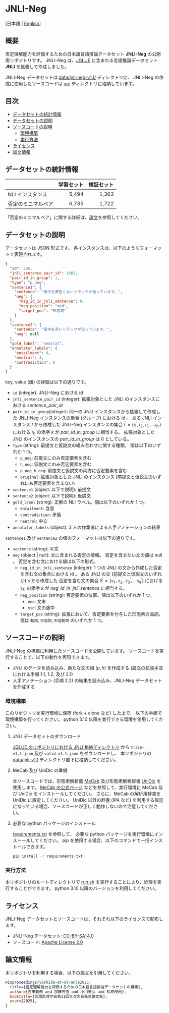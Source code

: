 # JNLI-Neg

[日本語 | [English](./README_en.md)]

## 概要

否定理解能力を評価するための日本語言語推論データセット **JNLI-Neg** の公開用リポジトリです。
JNLI-Neg は、[JGLUE](https://www.jstage.jst.go.jp/article/jnlp/30/1/30_63/_article/-char/ja)
に含まれる言語推論データセット **JNLI** を拡張して作成しました。

JNLI-Neg データセットは [data/jnli-neg-v1.1/](./data/jnli-neg-v1.1/) ディレクトリに、
JNLI-Neg の作成に使用したソースコードは [src](./src/) ディレクトリに格納しています。

## 目次

- [データセットの統計情報](#データセットの統計情報)
- [データセットの説明](#データセットの説明)
- [ソースコードの説明](#ソースコードの説明)
  - [環境構築](#環境構築)
  - [実行方法](#実行方法)
- [ライセンス](#ライセンス)
- [論文情報](#論文情報)

## データセットの統計情報

|                    | 学習セット | 検証セット |
| ------------------ | ---------: | ---------: |
| NLI インスタンス   |      5,494 |      1,363 |
| 否定のミニマルペア |      6,735 |      1,722 |

「否定のミニマルペア」に関する詳細は、[論文](#論文情報)を参照してください。

## データセットの説明

データセットは JSON 形式です。
各インスタンスは、以下のようなフォーマットで表現されます。

```json
{
  "id": 236,
  "jnli_sentence_pair_id": 1002,
  "pair_id_in_group": 1,
  "type": "p_neg",
  "sentence1": {
    "sentence": "街中を黄色くないトラックが走っています。",
    "neg": {
      "neg_id_in_jnli_sentence": 0,
      "neg_position": "mid",
      "target_pos": "形容詞"
    }
  },
  "sentence2": {
    "sentence": "街中を赤いトラックが走っています。",
    "neg": null
  },
  "gold_label": "neutral",
  "annotator_labels": {
    "entailment": 0,
    "neutral": 3,
    "contradiction": 0
  }
}
```

key, value (値) の詳細は以下の通りです。

- `id` (integer): JNLI-Neg における id
- `jnli_sentence_pair_id` (integer):
  拡張対象とした JNLI のインスタンスにおける _sentence_pair_id_
- `pair_id_in_group`(integer):
  同一の JNLI インスタンスから拡張して作成した JNLI-Neg インスタンスの集合 (グループ) における id 。
  ある JNLI インスタンス $`I`$ から作成した JNLI-Neg インスタンスの集合
  $`I^{\prime}=\{i^{\prime}_{1}, i^{\prime}_{2}, i^{\prime}_{3}, \dots i^{\prime}_{n} \}`$
  における $`i^{\prime}_{k}`$ の添字 $`k`$ が _pair_id_in_group_ に相当する。
  拡張対象とした JNLI のインスタンスの _pair_id_in_group_ は 0 としている。
- `type` (string):
  前提文と仮説文の組み合わせに関する種類。
  値は以下のいずれか 1 つ。
  - `p_neg`: 前提文にのみ否定要素を含む
  - `h_neg`: 仮説文にのみ否定要素を含む
  - `p_neg_h_neg`: 前提文と仮説文の両方に否定要素を含む
  - `original`: 拡張対象とした JNLI のインスタンス (前提文と仮説文のいずれにも否定要素を含まない)
- `sentence1` (object: 以下で説明): 前提文
- `sentence2` (object: 以下で説明): 仮説文
- `gold_label` (string):
  正解の NLI ラベル。値は以下のいずれか 1 つ。
  - `entailment`: 含意
  - `contradiction`: 矛盾
  - `neutral`: 中立
- `annotator_labels` (object):
  3 人の作業者による人手アノテーションの結果

`sentence1` 及び `sentence2` の値のフォーマットは以下の通りです。

- `sentence` (string): 平文
- `neg` (object | null):
  文に含まれる否定の情報。
  否定を含まない文の値は null 。
  否定を含む文における値は以下の形式。
  - `neg_id_in_jnli_sentence` (integer):
    1 つの JNLI の文から作成した否定を含む文の集合における id 。
    ある JNLI の文 (前提文と仮説文のいずれか) $s$ から作成した 否定を含む文の集合
    $`S^{\prime}=\{s^{\prime}_{1}, s^{\prime}_{2}, s^{\prime}_{3}, \dots s^{\prime}_{n} \}`$
    における $`s^{\prime}_{k}`$ の添字 $`k`$ が _neg_id_in_jnli_sentence_ に相当する。
  - `neg_position` (string): 否定要素の位置。値は以下のいずれか 1 つ。
    - `end`: 文末
    - `mid`: 文の途中
  - `target_pos` (string): 拡張において、否定要素を付与した形態素の品詞。
    値は `動詞`, `形容詞`, `形容動詞` のいずれか 1 つ。

## ソースコードの説明

JNLI-Neg の構築に利用したソースコードを公開しています。
ソースコードを実行することで、以下の動作を再現できます。

- JNLI のデータを読み込み、新たな文の組 $(p, h)$ を作成する
  (論文の拡張手法における手順 1.1, 1.2, 及び 2.1)
- 人手アノテーション (手順 2.2) の結果を読み込み、JNLI-Neg データセットを作成する

### 環境構築

このリポジトリを実行環境に保存 (fork + clone など) した上で、
以下の手順で環境構築を行ってください。
python 3.10 以降を実行できる環境を使用してください。

1. JNLI データセットのダウンロード

   [JGLUE のリポジトリにおける JNLI 格納ディレクトリ](https://github.com/yahoojapan/JGLUE/tree/main/datasets/jnli-v1.1) から
   `train-v1.1.json` 及び `valid-v1.1.json` をダウンロードし、
   本リポジトリの [data/jnli-v1.1](./data/jnli-v1.1/) ディレクトリ直下に格納してください。

2. MeCab 及び UniDic の準備

   本ソースコードでは、形態素解析器 [MeCab](https://taku910.github.io/mecab/) 及び形態素解析辞書 [UniDic](https://clrd.ninjal.ac.jp/unidic/) を使用します。
   [MeCab の公式ページ](https://taku910.github.io/mecab/) などを参照して、実行環境に MeCab 及び UniDic をインストールしてください。
   さらに、MeCab の解析用辞書を UniDic に設定してください。
   UniDic 以外の辞書 (IPA など) を利用する設定になっている場合、ソースコードが正しく動作しないので注意してください。

3. 必要な python パッケージのインストール

   [requirements.txt](./requirements.txt) を参照して、
   必要な python パッケージを実行環境にインストールしてください。
   pip を使用する場合、以下のコマンドで一括インストールできます。

   ```sh
   pip install -r requirements.txt
   ```

### 実行方法

本リポジトリのルートディレクトリで [run.sh](run.sh) を実行することにより、処理を実行することができます。
python 3.10 以降のバージョンを利用してください。

## ライセンス

JNLI-Neg データセットとソースコードは、それぞれ以下のライセンスで配布します。

- JNLI-Neg データセット: [CC-BY-SA-4.0](https://creativecommons.org/licenses/by-sa/4.0/)
- ソースコード: [Apache License 2.0](https://www.apache.org/licenses/LICENSE-2.0)

## 論文情報

本リポジトリを利用する場合、以下の論文を引用してください。

```bibtex
@inproceedings{yoshida-et-al-anlp2025,
  title={否定理解能力を評価するための日本語言語推論データセットの構築},
  author={吉田朝飛 and 加藤芳秀 and 小川泰弘 and 松原茂樹},
  booktitle={言語処理学会第31回年次大会発表論文集},
  year={2025},
}
```
